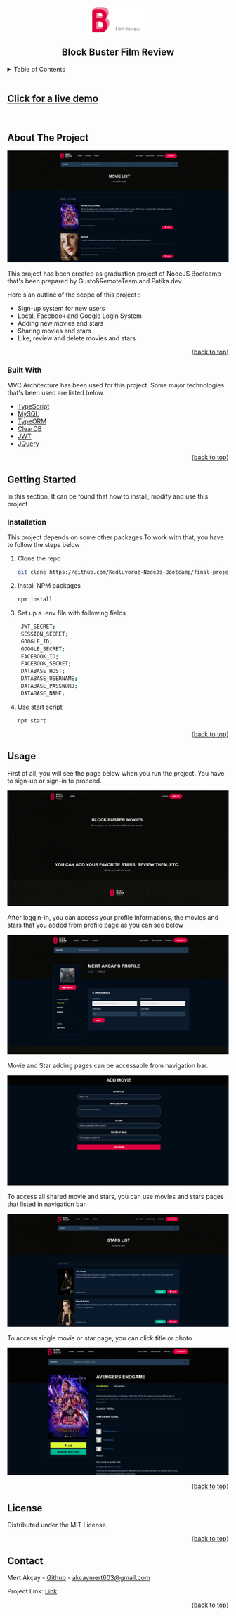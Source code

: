 <div id="top"></div>



<br />
<div align="center">

  <img src="./public/images/logo1.png" />
  <h2 align="center">Block Buster Film Review</h2>

</div>

  


<details>
  <summary>Table of Contents</summary>
  <ol>
    <li>
      <a href="#about-the-project">About The Project</a>
      <ul>
        <li><a href="#built-with">Built With</a></li>
      </ul>
    </li>
    <li>
      <a href="#getting-started">Getting Started</a>
      <ul>
        <li><a href="#installation">Installation</a></li>
      </ul>
    </li>
    <li><a href="#usage">Usage</a></li>
    <li><a href="#license">License</a></li>
    <li><a href="#contact">Contact</a></li>
  </ol>
</details>


<br>

## [Click for a live demo](https://movie-app-block-buster.herokuapp.com/)

<br>

## About The Project

![Product Name Screen Shot](./public/images/moviePage.png)

This project has been created as graduation project of NodeJS Bootcamp that's been prepared by Gusto&RemoteTeam and Patika.dev.

Here's an outline of the scope of this project :
* Sign-up system for new users
* Local, Facebook and Google Login System
* Adding new movies and stars
* Sharing movies and stars
* Like, review and delete movies and stars



<p align="right">(<a href="#top">back to top</a>)</p>



### Built With

MVC Architecture has been used for this project. Some major technologies that's been used are listed below

* [TypeScript](https://www.typescriptlang.org/)
* [MySQL](https://www.mysql.com/)
* [TypeORM](https://typeorm.io/)
* [ClearDB](https://devcenter.heroku.com/articles/cleardb)
* [JWT](https://jwt.io/)
* [JQuery](https://jquery.com/)


<p align="right">(<a href="#top">back to top</a>)</p>



<!-- GETTING STARTED -->
## Getting Started

In this section, It can be found that how to install, modify and use this project

### Installation

This project depends on some other packages.To work with that, you have to follow the steps below

1. Clone the repo
   ```sh
   git clone https://github.com/Kodluyoruz-NodeJs-Bootcamp/final-project-mert-akcay
   ```
2. Install NPM packages
   ```sh
   npm install
   ```
3. Set up a .env file with following fields
   ```sh
    JWT_SECRET;
    SESSION_SECRET;
    GOOGLE_ID;
    GOOGLE_SECRET;
    FACEBOOK_ID;
    FACEBOOK_SECRET;
    DATABASE_HOST;
    DATABASE_USERNAME;
    DATABASE_PASSWORD;
    DATABASE_NAME;
   ```
4. Use start script
   ```js
   npm start
   ```



<p align="right">(<a href="#top">back to top</a>)</p>



<!-- USAGE EXAMPLES -->
## Usage

First of all, you will see the page below when you run the project.
You have to sign-up or sign-in to proceed.

![Product Name Screen Shot](public/images/homePage.png)

After loggin-in, you can access your profile informations, the movies and stars that you added from profile page as you can see below

![Product Name Screen Shot](public/images/profile.png)

Movie and Star adding pages can be accessable from navigation bar.

![Product Name Screen Shot](public/images/addmovie.png)

To access all shared movie and stars, you can use movies and stars pages that listed in navigation bar.

![Product Name Screen Shot](public/images/starsPage.png)

To access single movie or star page, you can click title or photo

![Product Name Screen Shot](public/images/MovieSingle.png)

<p align="right">(<a href="#top">back to top</a>)</p>




<!-- LICENSE -->
## License

Distributed under the MIT License.

<p align="right">(<a href="#top">back to top</a>)</p>



<!-- CONTACT -->
## Contact

Mert Akçay - [Github](https://github.com/mert-akcay) - akcaymert603@gmail.com

Project Link: [Link](https://github.com/Kodluyoruz-NodeJs-Bootcamp/final-project-mert-akcay)

<p align="right">(<a href="#top">back to top</a>)</p>


